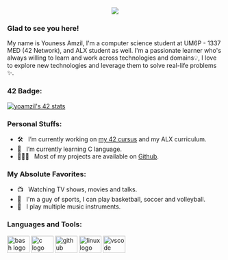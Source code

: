 <h1 align="center">
  <a href="https://git.io/typing-svg">
    <img src="https://readme-typing-svg.herokuapp.com/?lines=Hello,+There!+👋;This+is+THE+LIZMA....;Nice+to+meet+you!&center=true&size=30">
  </a>
</h1>

### Glad to see you here! &nbsp;

My name is Youness Amzil, I'm a computer science student at UM6P - 1337 MED (42 Network), and ALX student as well.
I'm a passionate learner who's always willing to learn and work across technologies and domains💡, I love to explore new technologies and leverage them to solve real-life problems ✨.
### 42 Badge:
[![yoamzil's 42 stats](https://badge.mediaplus.ma/darkblue/yoamzil)](https://github.com/oakoudad/badge42)

  
### Personal Stuffs:

- 🛠 &nbsp; I’m currently working on [my 42 cursus](https://github.com/yoamzil/42-Cursus) and my ALX curriculum.
- 🚀 &nbsp; I’m currently learning C language.
- 👨🏻‍💻 &nbsp; Most of my projects are available on [Github](https://github.com/yoamzil).


### My Absolute Favorites:

- 📺 &nbsp; Watching TV shows, movies and talks.
- 🏀 &nbsp; I'm a guy of sports, I can play basketball, soccer and volleyball.
- 🎸 &nbsp; I play multiple music instruments.


### Languages and Tools:


 
<div align="left">
  <img src="https://cdn.jsdelivr.net/gh/devicons/devicon/icons/bash/bash-original.svg" height="40" width="52" alt="bash logo"  />
  <img src="https://cdn.jsdelivr.net/gh/devicons/devicon/icons/c/c-original.svg" height="40" width="52" alt="c logo"  />
  <img src="https://cdn.jsdelivr.net/gh/devicons/devicon/icons/github/github-original.svg" height="40" width="52" alt="github logo"  />
  <img src="https://cdn.jsdelivr.net/gh/devicons/devicon/icons/linux/linux-original.svg" height="40" width="52" alt="linux logo"  />
  <img src="https://cdn.jsdelivr.net/gh/devicons/devicon/icons/vscode/vscode-original.svg" height="40" width="52" alt="vscode logo"  />
</div>


